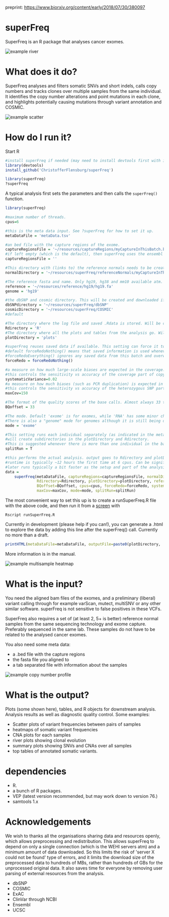 preprint: https://www.biorxiv.org/content/early/2018/07/30/380097

# superFreq
SuperFreq is an R package that analyses cancer exomes.

![example river](inst/doc/river.png)

# What does it do?
SuperFreq analyses and filters somatic SNVs and short indels, calls copy numbers and tracks clones over multiple samples from the same individual. It identifies the copy number alterations and point mutations in each clone, and highlights potentially causing mutations through variant annotation and COSMIC.

![example scatter](inst/doc/all.png)


# How do I run it?
Start R

```R
#install superFreq if needed (may need to install devtools first with install.packages("devtools"))
library(devtools)
install_github('ChristofferFlensburg/superFreq')

library(superFreq)
?superFreq
```

A typical analysis first sets the parameters and then calls the `superFreq()` function.

```R
library(superFreq)

#maximum number of threads.
cpus=6

#this is the meta data input. See ?superFreq for how to set it up.
metaDataFile = 'metaData.tsv'

#an bed file with the capture regions of the exome.
captureRegionsFile = '~/resources/captureRegions/myCaptureInThisBatch.bed'
#if left empty (which is the default), then superFreq uses the ensembl exons for the specified genome assembly.
captureRegionsFile = ''

#This directory with (links to) the reference normals needs to be created and set up. See ?superFreq
normalDirectory = '~/resources/superFreq/referenceNormals/myCaptureInThisBatch'

#The reference fasta and name. Only hg19, hg38 and mm10 available atm.
reference = '~/resources/reference/hg19/hg19.fa'
genome = 'hg19'

#the dbSNP and cosmic directory. This will be created and downloaded if not existing.
dbSNPdirectory = '~/resources/superFreq/dbSNP'
cosmicDirectory = '~/resources/superFreq/COSMIC'
#default

#The directory where the log file and saved .Rdata is stored. Will be created.
Rdirectory = 'R'
#The directory where all the plots and tables from the analysis go. Will be created.
plotDirectory = 'plots'

#superFreq reuses saved data if available. This setting can force it to redo part of the analysis.
#default forceRedoNothing() means that saved information is used whenever available.
#forceRedoEverything() ignores any saved data from this batch and overwrites any previous results and plots.
forceRedo = forceRedoNothing()

#a measure on how much large-scale biases are expected in the coverage.
#this controls the sensitivity vs accuracy of the coverage part of copy number calls.
systematicVariance=0.02
#a measure on how much biases (such as PCR duplication) is expected in the VAFs.
#this controls the sensitivity vs accuracy of the heterozygous SNP part of copy number calls.
maxCov=150

#The format of the quality scores of the base calls. Almost always 33 these days.
BQoffset = 33

#The mode. Default 'exome' is for exomes, while 'RNA' has some minor changes when running on RNA.
#There is also a "genome" mode for genomes although it is still being developed and can be very slow.
mode = 'exome'

#This setting runs each individual separately (as indicated in the metadata).
#will create subdirectories in the plotDirectory and Rdirectory.
#This is suggested whenever there is more than one individual in the batch.
splitRun = T

#this performs the actual analysis. output goes to Rdirectory and plotDirectory.
#runtime is typically ~12 hours the first time at 6 cpus. Can be significantly more if many samples.
#later runs typically a bit faster as the setup and part of the analysis on the reference normals can be reused.
data =
    superFreq(metaDataFile, captureRegions=captureRegionsFile, normalDirectory=normalDirectory,
              Rdirectory=Rdirectory, plotDirectory=plotDirectory, reference=reference, genome=genome,
              BQoffset=BQoffset, cpus=cpus, forceRedo=forceRedo, systematicVariance=systematicVariance,
              maxCov=maxCov, mode=mode, splitRun=splitRun)
```

The most convenient way to set this up is to create a runSuperFreq.R file with the above code, and then run it from a [screen](https://en.wikipedia.org/wiki/GNU_Screen) with

```
Rscript runSuperFreq.R
```

Currently in development (please help if you can!), you can generate a .html to explore the data by adding this line after the superFreq() call. Currently no more than a draft.

``` R
printHTML(metaDataFile=metaDataFile, outputFile=paste0(plotDirectory, '/superFreq.html'))
```


More information is in the manual. 

![example multisample heatmap](inst/doc/multisample.png)

# What is the input?
You need the aligned bam files of the exomes, and a preliminary (liberal) variant calling through for example varScan, mutect, multiSNV or any other similar software. superFreq is not sensitive to false positives in these VCFs.

SuperFreq also requires a set of (at least 2, 5+ is better) reference normal samples from the same sequencing technology and exome capture.
Preferably sequenced in the same lab. These samples do not have to be related to the analysed cancer exomes.

You also need some meta data:
- a .bed file with the capture regions
- the fasta file you aligned to
- a tab separated file with information about the samples

![example copy number profile](inst/doc/TCGA.A3.3320.PrimaryTumor.WXS.fc2.png)

# What is the output?
Plots (some shown here), tables, and R objects for downstream analysis. Analysis results as well as diagnostic quality control. Some examples:
- Scatter plots of variant frequencies between pairs of samples
- heatmaps of somatic variant frequencies
- CNA plots for each samples
- river plots showing clonal evolution
- summary plots showing SNVs and CNAs over all samples
- top tables of annotated somatic variants.

# dependencies
- R.
- a bunch of R packages.
- VEP (latest version recommended, but may work down to version 76.)
- samtools 1.x

# Acknowledgements
We wish to thanks all the organisations sharing data and resources openly, which allows preprocessing and redistribution. This allows superFreq to depend on only a single connection (which is the WEHI servers atm) and a minimum amount of data downloaded. So this limits the risk of 'server X could not be found' type of errors, and it limits the download size of the preprocessed data to hundreds of MBs, rather than hundreds of GBs for the unprocessed original data. It also saves time for everyone by removing user parsing of external resources from the analysis.
- dbSNP
- COSMIC
- ExAC
- ClinVar through NCBI
- Ensembl
- UCSC
